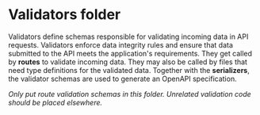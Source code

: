 # Validators folder

Validators define schemas responsible for validating incoming data in API requests. Validators enforce data integrity rules and ensure that data submitted to the API meets the application's requirements. They get called by **routes** to validate incoming data. They may also be called by files that need type definitions for the validated data.
Together with the **serializers**, the validator schemas are used to generate an OpenAPI specification.

*Only put route validation schemas in this folder. Unrelated validation code should be placed elsewhere.*